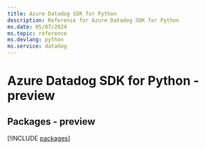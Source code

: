```yaml
---
title: Azure Datadog SDK for Python
description: Reference for Azure Datadog SDK for Python
ms.date: 05/07/2024
ms.topic: reference
ms.devlang: python
ms.service: datadog
---
```

# Azure Datadog SDK for Python - preview
## Packages - preview
[!INCLUDE [packages](datadog-index.md)]